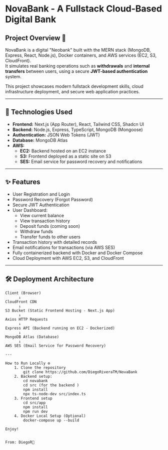 # NovaBank - A Fullstack Cloud-Based Digital Bank

## Project Overview 📄
NovaBank is a digital "Neobank" built with the MERN stack (MongoDB, Express, React, Node.js), Docker containers, and AWS services (EC2, S3, CloudFront).  
It simulates real banking operations such as **withdrawals** and **internal transfers** between users, using a secure **JWT-based authentication** system.

This project showcases modern fullstack development skills, cloud infrastructure deployment, and secure web application practices.

---

## 🚀 Technologies Used

- **Frontend:** Next.js (App Router), React, Tailwind CSS, Shadcn UI
- **Backend:** Node.js, Express, TypeScript, MongoDB (Mongoose)
- **Authentication:** JSON Web Tokens (JWT)
- **Database:** MongoDB Atlas
- **AWS:**
  - **EC2:** Backend hosted on an EC2 instance
  - **S3:** Frontend deployed as a static site on S3
  - **SES:** Email service for password recovery and notifications

---

## ✨ Features

- User Registration and Login
- Password Recovery (Forgot Password)
- Secure JWT Authentication
- User Dashboard:
  - View current balance
  - View transaction history
  - Deposit funds (coming soon)
  - Withdraw funds
  - Transfer funds to other users
- Transaction history with detailed records
- Email notifications for transactions (via AWS SES)
- Fully containerized backend with Docker and Docker Compose
- Cloud Deployment with AWS EC2, S3, and CloudFront

---

## 🛠️ Deployment Architecture

```plaintext
Client (Browser)
      ↓
CloudFront CDN
      ↓
S3 Bucket (Static Frontend Hosting - Next.js App)
      ↓
Axios HTTP Requests
      ↓
Express API (Backend running on EC2 - Dockerized)
      ↓
MongoDB Atlas (Database)
      ↓
AWS SES (Email Service for Password Recovery)

---

How to Run Locally ⚙️
    1. Clone the repository
        git clone https://github.com/DiegoRiveraTM/NovaBank
    2. Backend setup:
        cd novabank
        cd src (for the backend )
        npm install 
        npx ts-node-dev src/index.ts
    3. Frontend setup
        cd src/app
        npm install
        npm run dev
    4. Docker Local Setup (Optional)
        docker-compose up --build

Enjoy!


From: DiegoR🚀